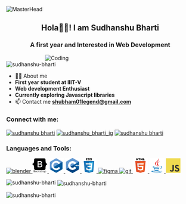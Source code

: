 
![MasterHead](https://media.licdn.com/dms/image/C4E16AQHRaJv_M3liwA/profile-displaybackgroundimage-shrink_350_1400/0/1647533807678?e=1690416000&v=beta&t=jIuCvIAS6eiH_KrPA8gqyTR0ClIeM73f6omcGtu_sJ8)
<!-- ![Header](./github-header-image.png) -->
<h2 align="center">Hola👋🏻! I am Sudhanshu Bharti</h3>
<h3 align="center">A first year and Interested in Web Development</h3>


<img align="right" alt="Coding" width="400" src="https://camo.githubusercontent.com/c1dcb74cc1c1835b1d716f5051499a2814c683c806b15f04b0eba492863703e9/68747470733a2f2f63646e2e6472696262626c652e636f6d2f75736572732f3733303730332f73637265656e73686f74732f363538313234332f6176656e746f2e676966">
<p align="left"> <img src="https://komarev.com/ghpvc/?username=sudhanshu-bharti&label=Profile%20views&color=0e75b6&style=flat" alt="sudhanshu-bharti" /> </p>



- 🧑🏻 About me 
- **First year student at IIIT-V**
- **Web development Enthusiast**
- **Currently exploring Javascript libraries**
- 📫 Contact me **shubham01legend@gmail.com**
<h3 align="left">Connect with me:</h3>
<p align="left">
<a href="https://www.linkedin.com/in/sudhanshu-bharti012/" target="blank"><img align="center" src="https://raw.githubusercontent.com/rahuldkjain/github-profile-readme-generator/master/src/images/icons/Social/linked-in-alt.svg" alt="sudhanshu bharti" height="30" width="40" /></a>
<a href="https://instagram.com/sudhanshu_bharti_ig" target="blank"><img align="center" src="https://raw.githubusercontent.com/rahuldkjain/github-profile-readme-generator/master/src/images/icons/Social/instagram.svg" alt="sudhanshu_bharti_ig" height="30" width="40" /></a>
<a href="https://www.behance.net/sudhanshu bharti" target="blank"><img align="center" src="https://raw.githubusercontent.com/rahuldkjain/github-profile-readme-generator/master/src/images/icons/Social/behance.svg" alt="sudhanshu bharti" height="30" width="40" /></a>
</p>

<h3 align="left">Languages and Tools:</h3>
<p align="left"> <a href="https://www.blender.org/" target="_blank" rel="noreferrer"> <img src="https://download.blender.org/branding/community/blender_community_badge_white.svg" alt="blender" width="40" height="40"/> </a> <a href="https://getbootstrap.com" target="_blank" rel="noreferrer"> <img src="https://raw.githubusercontent.com/devicons/devicon/master/icons/bootstrap/bootstrap-plain-wordmark.svg" alt="bootstrap" width="40" height="40"/> </a> <a href="https://www.cprogramming.com/" target="_blank" rel="noreferrer"> <img src="https://raw.githubusercontent.com/devicons/devicon/master/icons/c/c-original.svg" alt="c" width="40" height="40"/> </a> <a href="https://www.w3schools.com/cpp/" target="_blank" rel="noreferrer"> <img src="https://raw.githubusercontent.com/devicons/devicon/master/icons/cplusplus/cplusplus-original.svg" alt="cplusplus" width="40" height="40"/> </a> <a href="https://www.w3schools.com/css/" target="_blank" rel="noreferrer"> <img src="https://raw.githubusercontent.com/devicons/devicon/master/icons/css3/css3-original-wordmark.svg" alt="css3" width="40" height="40"/> </a> <a href="https://www.figma.com/" target="_blank" rel="noreferrer"> <img src="https://www.vectorlogo.zone/logos/figma/figma-icon.svg" alt="figma" width="40" height="40"/> </a> <a href="https://git-scm.com/" target="_blank" rel="noreferrer"> <img src="https://www.vectorlogo.zone/logos/git-scm/git-scm-icon.svg" alt="git" width="40" height="40"/> </a> <a href="https://www.w3.org/html/" target="_blank" rel="noreferrer"> <img src="https://raw.githubusercontent.com/devicons/devicon/master/icons/html5/html5-original-wordmark.svg" alt="html5" width="40" height="40"/> </a> <a href="https://www.java.com" target="_blank" rel="noreferrer"> <img src="https://raw.githubusercontent.com/devicons/devicon/master/icons/java/java-original.svg" alt="java" width="40" height="40"/> </a> <a href="https://developer.mozilla.org/en-US/docs/Web/JavaScript" target="_blank" rel="noreferrer"> <img src="https://raw.githubusercontent.com/devicons/devicon/master/icons/javascript/javascript-original.svg" alt="javascript" width="40" height="40"/> </a> </p>

<p><img align="left" src="https://github-readme-stats.vercel.app/api/top-langs?username=sudhanshu-bharti&show_icons=true&locale=en&layout=compact" alt="sudhanshu-bharti" /></p>

<p>&nbsp;<img align="center" src="https://github-readme-stats.vercel.app/api?username=sudhanshu-bharti&show_icons=true&locale=en" alt="sudhanshu-bharti" /></p>

<p><img align="center" src="https://github-readme-streak-stats.herokuapp.com/?user=sudhanshu-bharti&" alt="sudhanshu-bharti" /></p>
